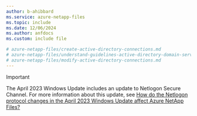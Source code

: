 ```yaml
---
author: b-ahibbard
ms.service: azure-netapp-files
ms.topic: include
ms.date: 12/06/2024
ms.author: anfdocs
ms.custom: include file

# azure-netapp-files/create-active-directory-connections.md
# azure-netapp-files/understand-guidelines-active-directory-domain-service-site.md
# azure-netapp-files/modify-active-directory-connections.md
---
```


>[!IMPORTANT]
>The April 2023 Windows Update includes an update to Netlogon Secure Channel. For more information about this update, see [How do the Netlogon protocol changes in the April 2023 Windows Update affect Azure NetApp Files?](../faq-smb.md#how-do-the-netlogon-protocol-changes-in-the-april-2023-windows-update-affect-azure-netapp-files)
